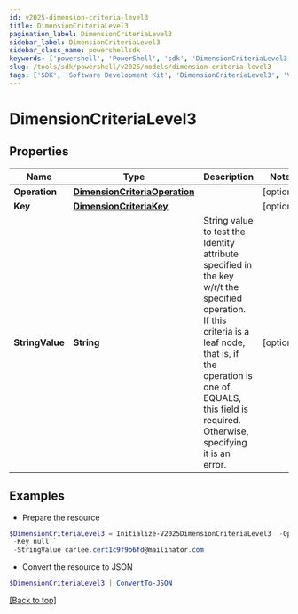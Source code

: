 ```yaml
---
id: v2025-dimension-criteria-level3
title: DimensionCriteriaLevel3
pagination_label: DimensionCriteriaLevel3
sidebar_label: DimensionCriteriaLevel3
sidebar_class_name: powershellsdk
keywords: ['powershell', 'PowerShell', 'sdk', 'DimensionCriteriaLevel3', 'V2025DimensionCriteriaLevel3'] 
slug: /tools/sdk/powershell/v2025/models/dimension-criteria-level3
tags: ['SDK', 'Software Development Kit', 'DimensionCriteriaLevel3', 'V2025DimensionCriteriaLevel3']
---
```



# DimensionCriteriaLevel3

## Properties

Name | Type | Description | Notes
------------ | ------------- | ------------- | -------------
**Operation** | [**DimensionCriteriaOperation**](dimension-criteria-operation) |  | [optional] 
**Key** | [**DimensionCriteriaKey**](dimension-criteria-key) |  | [optional] 
**StringValue** | **String** | String value to test the Identity attribute specified in the key w/r/t the specified operation. If this criteria is a leaf node, that is, if the operation is one of EQUALS, this field is required. Otherwise, specifying it is an error. | [optional] 

## Examples

- Prepare the resource
```powershell
$DimensionCriteriaLevel3 = Initialize-V2025DimensionCriteriaLevel3  -Operation null `
 -Key null `
 -StringValue carlee.cert1c9f9b6fd@mailinator.com
```

- Convert the resource to JSON
```powershell
$DimensionCriteriaLevel3 | ConvertTo-JSON
```


[[Back to top]](#) 

